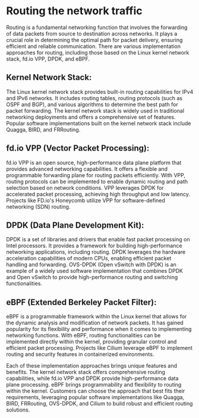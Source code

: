 # Routing the network traffic
Routing is a fundamental networking function that involves the forwarding of data packets from source to destination across networks. It plays a crucial role in determining the optimal path for packet delivery, ensuring efficient and reliable communication. There are various implementation approaches for routing, including those based on the Linux kernel network stack, fd.io VPP, DPDK, and eBPF.

## Kernel Network Stack:
The Linux kernel network stack provides built-in routing capabilities for IPv4 and IPv6 networks. It includes routing tables, routing protocols (such as OSPF and BGP), and various algorithms to determine the best path for packet forwarding. The kernel network stack is widely used in traditional networking deployments and offers a comprehensive set of features. Popular software implementations built on the kernel network stack include Quagga, BIRD, and FRRouting.

## fd.io VPP (Vector Packet Processing):
fd.io VPP is an open source, high-performance data plane platform that provides advanced networking capabilities. It offers a flexible and programmable forwarding plane for routing packets efficiently. With VPP, routing protocols can be implemented to enable dynamic routing and path selection based on network conditions. VPP leverages DPDK for accelerated packet processing, achieving high throughput and low latency. Projects like FD.io's Honeycomb utilize VPP for software-defined networking (SDN) routing.

## DPDK (Data Plane Development Kit):
DPDK is a set of libraries and drivers that enable fast packet processing on Intel processors. It provides a framework for building high-performance networking applications, including routing. DPDK leverages the hardware acceleration capabilities of modern CPUs, enabling efficient packet handling and forwarding. OVS-DPDK (Open vSwitch with DPDK) is an example of a widely used software implementation that combines DPDK and Open vSwitch to provide high-performance routing and switching functionalities.

## eBPF (Extended Berkeley Packet Filter):
eBPF is a programmable framework within the Linux kernel that allows for the dynamic analysis and modification of network packets. It has gained popularity for its flexibility and performance when it comes to implementing networking functions. With eBPF, routing functionalities can be implemented directly within the kernel, providing granular control and efficient packet processing. Projects like Cilium leverage eBPF to implement routing and security features in containerized environments.

Each of these implementation approaches brings unique features and benefits. The kernel network stack offers comprehensive routing capabilities, while fd.io VPP and DPDK provide high-performance data plane processing. eBPF brings programmability and flexibility to routing within the kernel. Customers can choose the approach that best fits their requirements, leveraging popular software implementations like Quagga, BIRD, FRRouting, OVS-DPDK, and Cilium to build robust and efficient routing solutions.

